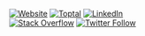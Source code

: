 [![Website](https://img.shields.io/website?down_color=red&down_message=down&label=furknyavuz.com&style=for-the-badge&up_color=green&up_message=up&url=https%3A%2F%2Ffurknyavuz.com)](https://furknyavuz.com)
[![Toptal](https://img.shields.io/badge/Toptal-Furkan%20Yavuz-204ECF?style=for-the-badge&logo=toptal)](https://www.toptal.com/resume/furkan-yavuz#work-with-only-honest-architects)
[![LinkedIn](https://img.shields.io/badge/LinkedIn-Furkan%20Yavuz-0077B5?style=for-the-badge&logo=linkedin)](https://www.linkedin.com/in/furkanyavuz)
<br/>
[![Stack Overflow](https://img.shields.io/badge/Stack%20Overflow-1.4k-FE7A16?style=for-the-badge&logo=stackoverflow)](https://stackoverflow.com/users/4988996/furkan-yavuz)
[![Twitter Follow](https://img.shields.io/twitter/follow/furknyavuz?color=1DA1F2&logo=twitter&style=for-the-badge)](https://twitter.com/intent/follow?screen_name=furknyavuz)
